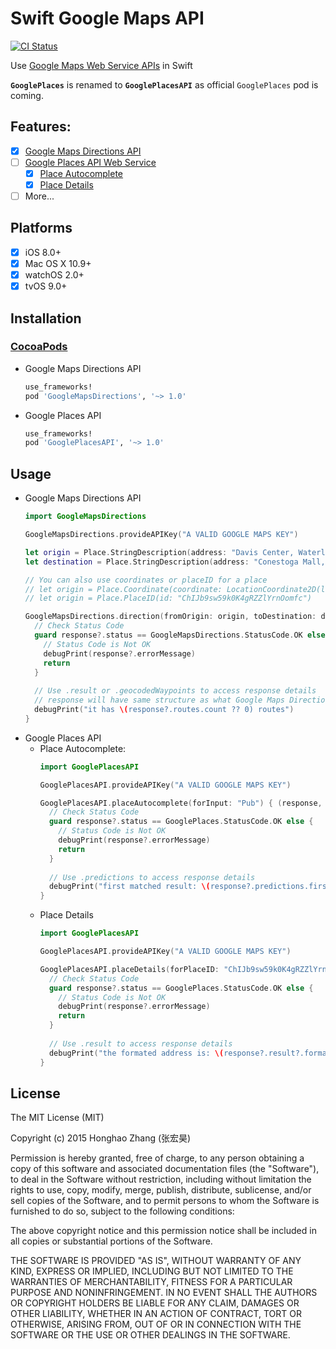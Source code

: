 # Swift Google Maps API

[![CI Status](https://travis-ci.org/honghaoz/Swift-Google-Maps-API.svg)](https://travis-ci.org/honghaoz/Swift-Google-Maps-API)

Use [Google Maps Web Service APIs](https://developers.google.com/maps/get-started/#web-service-apis) in Swift

**`GooglePlaces`** is renamed to **`GooglePlacesAPI`** as official `GooglePlaces` pod is coming.

## Features:
- [x] [Google Maps Directions API](https://developers.google.com/maps/documentation/directions/)
- [ ] [Google Places API Web Service](https://developers.google.com/places/web-service/)
  - [x] [Place Autocomplete](https://developers.google.com/places/web-service/autocomplete)
  - [x] [Place Details](https://developers.google.com/places/web-service/details)
- [ ] More...

## Platforms
- [x] iOS 8.0+
- [x] Mac OS X 10.9+
- [x] watchOS 2.0+
- [x] tvOS 9.0+

## Installation

### [CocoaPods](http://cocoapods.org)
- Google Maps Directions API

  ```ruby
  use_frameworks!
  pod 'GoogleMapsDirections', '~> 1.0'
  ```
- Google Places API

  ```ruby
  use_frameworks!
  pod 'GooglePlacesAPI', '~> 1.0'
  ```
  
## Usage
- Google Maps Directions API
  ```swift
  import GoogleMapsDirections
  
  GoogleMapsDirections.provideAPIKey("A VALID GOOGLE MAPS KEY")
  
  let origin = Place.StringDescription(address: "Davis Center, Waterloo, Canada")
  let destination = Place.StringDescription(address: "Conestoga Mall, Waterloo, Canada")
  
  // You can also use coordinates or placeID for a place
  // let origin = Place.Coordinate(coordinate: LocationCoordinate2D(latitude: 43.4697354, longitude: -80.5397377))
  // let origin = Place.PlaceID(id: "ChIJb9sw59k0K4gRZZlYrnOomfc")
  
  GoogleMapsDirections.direction(fromOrigin: origin, toDestination: destination) { (response, error) -> Void in
    // Check Status Code
    guard response?.status == GoogleMapsDirections.StatusCode.OK else {
      // Status Code is Not OK
      debugPrint(response?.errorMessage)
      return
    }
    
    // Use .result or .geocodedWaypoints to access response details
    // response will have same structure as what Google Maps Directions API returns
    debugPrint("it has \(response?.routes.count ?? 0) routes")
  }
  ```
- Google Places API
  - Place Autocomplete:
    ```swift
    import GooglePlacesAPI
    
    GooglePlacesAPI.provideAPIKey("A VALID GOOGLE MAPS KEY")
    
    GooglePlacesAPI.placeAutocomplete(forInput: "Pub") { (response, error) -> Void in
      // Check Status Code
      guard response?.status == GooglePlaces.StatusCode.OK else {
        // Status Code is Not OK
        debugPrint(response?.errorMessage)
        return
      }
      
      // Use .predictions to access response details
      debugPrint("first matched result: \(response?.predictions.first?.description)")
    }
    
    ```
  - Place Details
    ```swift
    import GooglePlacesAPI
    
    GooglePlacesAPI.provideAPIKey("A VALID GOOGLE MAPS KEY")
    
    GooglePlacesAPI.placeDetails(forPlaceID: "ChIJb9sw59k0K4gRZZlYrnOomfc") { (response, error) -> Void in
      // Check Status Code
      guard response?.status == GooglePlaces.StatusCode.OK else {
        // Status Code is Not OK
        debugPrint(response?.errorMessage)
        return
      }
      
      // Use .result to access response details
      debugPrint("the formated address is: \(response?.result?.formattedAddress)")
    }
    ```

## License

The MIT License (MIT)

Copyright (c) 2015 Honghao Zhang (张宏昊)

Permission is hereby granted, free of charge, to any person obtaining a copy
of this software and associated documentation files (the "Software"), to deal
in the Software without restriction, including without limitation the rights
to use, copy, modify, merge, publish, distribute, sublicense, and/or sell
copies of the Software, and to permit persons to whom the Software is
furnished to do so, subject to the following conditions:

The above copyright notice and this permission notice shall be included in all
copies or substantial portions of the Software.

THE SOFTWARE IS PROVIDED "AS IS", WITHOUT WARRANTY OF ANY KIND, EXPRESS OR
IMPLIED, INCLUDING BUT NOT LIMITED TO THE WARRANTIES OF MERCHANTABILITY,
FITNESS FOR A PARTICULAR PURPOSE AND NONINFRINGEMENT. IN NO EVENT SHALL THE
AUTHORS OR COPYRIGHT HOLDERS BE LIABLE FOR ANY CLAIM, DAMAGES OR OTHER
LIABILITY, WHETHER IN AN ACTION OF CONTRACT, TORT OR OTHERWISE, ARISING FROM,
OUT OF OR IN CONNECTION WITH THE SOFTWARE OR THE USE OR OTHER DEALINGS IN THE
SOFTWARE.
